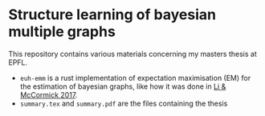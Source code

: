 # Structure learning of bayesian multiple graphs

This repository contains various materials concerning my masters thesis at
EPFL.

* `euh-emm` is a rust implementation of expectation maximisation (EM) for the
  estimation of bayesian graphs, like how it was done in [Li & McCormick
  2017](https://arxiv.org/abs/1709.06970v3).
* `summary.tex` and `summary.pdf` are the files containing the thesis
